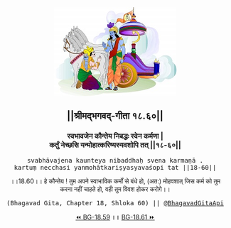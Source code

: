 <center><img src="../../asset/BG.png" alt="#API #bhagavadgitaapi #slok #nodejs #js #api #gitaapi #krishna #hinduism #vedic #ISKCON #shreemadbhagavadgita #technology"/>
<h2>||श्रीमद्‍भगवद्‍-गीता १८.६०||</h2>
<h3>स्वभावजेन कौन्तेय निबद्धः स्वेन कर्मणा |<br/>कर्तुं नेच्छसि यन्मोहात्करिष्यस्यवशोपि तत् ||१८-६०||</h3>
<pre>svabhāvajena kaunteya nibaddhaḥ svena karmaṇā .<br/>kartuṃ necchasi yanmohātkariṣyasyavaśopi tat ||18-60||</pre>
<p>।।18.60।। हे कौन्तेय ! तुम अपने स्वाभाविक कर्मों से बंधे हो, (अत:) मोहवशात् जिस कर्म को तुम करना नहीं चाहते हो, वही तुम विवश होकर करोगे।।</p>
<pre>(Bhagavad Gita, Chapter 18, Shloka 60) || <a href="https://twitter.com/bhagavadgitaapi">@BhagavadGitaApi</a></pre><a href="../../18/59">⏪  BG-18.59</a><b>        ।।        </b><a href="../../18/61">BG-18.61  ⏩</a></center></center>